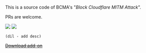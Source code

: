 This is a source code of BCMA's "*Block Cloudflare MITM Attack*".

PRs are welcome.


![](../../image/addon_bcma_01.jpg)
![](../../image/addon_bcma_02.jpg)


```
(dil - add desc)
```

~~[Download add-on](../bcma.xpi)~~
